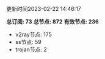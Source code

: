 更新时间2023-02-22 14:46:17

**总订阅: 73**
**总节点: 872**
**有效节点: 236**
- v2ray节点: 175
- ss节点: 59
- trojan节点: 2

